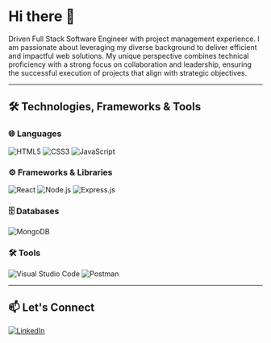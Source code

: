 
# Hi there 👋

Driven Full Stack Software Engineer with project management experience. I am passionate about leveraging my diverse background to deliver efficient and impactful web solutions. 
My unique perspective combines technical proficiency with a strong focus on collaboration and leadership, ensuring the successful execution of projects that align with strategic objectives.

---

## 🛠️ Technologies, Frameworks & Tools

### 🌐 Languages
![HTML5](https://img.shields.io/badge/-HTML5-E34F26?style=flat-square&logo=html5&logoColor=white)
![CSS3](https://img.shields.io/badge/-CSS3-1572B6?style=flat-square&logo=css3)
![JavaScript](https://img.shields.io/badge/-JavaScript-F7DF1E?style=flat-square&logo=javascript&logoColor=black)

### ⚙️ Frameworks & Libraries
![React](https://img.shields.io/badge/-React-61DAFB?style=flat-square&logo=react&logoColor=black)
![Node.js](https://img.shields.io/badge/-Node.js-8CC84B?style=flat-square&logo=nodedotjs&logoColor=white)
![Express.js](https://img.shields.io/badge/-Express.js-404D59?style=flat-square)

### 🗄️ Databases
![MongoDB](https://img.shields.io/badge/-MongoDB-47A248?style=flat-square&logo=mongodb&logoColor=white)

### 🛠️ Tools
![Visual Studio Code](https://img.shields.io/badge/-Visual%20Studio%20Code-007ACC?style=flat-square&logo=visual-studio-code&logoColor=white)
![Postman](https://img.shields.io/badge/-Postman-FF6C37?style=flat-square&logo=postman&logoColor=white)

---

## 📫 Let's Connect

[![LinkedIn](https://img.shields.io/badge/LinkedIn-Profile-blue?style=flat-square&logo=linkedin)](https://www.linkedin.com/in/onurerdinc)
